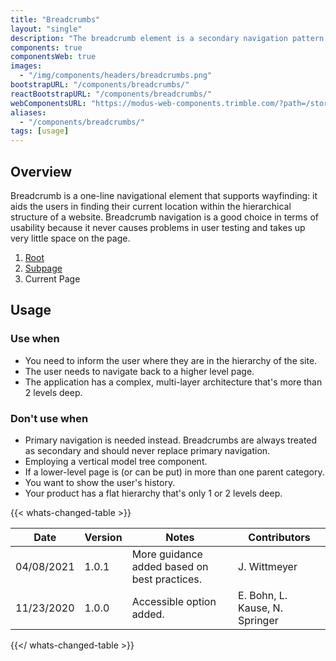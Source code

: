 ```yaml
---
title: "Breadcrumbs"
layout: "single"
description: "The breadcrumb element is a secondary navigation pattern that shows hierarchy among content."
components: true
componentsWeb: true
images:
  - "/img/components/headers/breadcrumbs.png"
bootstrapURL: "/components/breadcrumbs/"
reactBootstrapURL: "/components/breadcrumbs/"
webComponentsURL: "https://modus-web-components.trimble.com/?path=/story/components-breadcrumb--default"
aliases:
  - "/components/breadcrumbs/"
tags: [usage]
---
```


## Overview

Breadcrumb is a one-line navigational element that supports wayfinding: it aids the users in finding their current location within the hierarchical structure of a website. Breadcrumb navigation is a good choice in terms of usability because it never causes problems in user testing and takes up very little space on the page.

<div class="guide-example-block bg-secondary bg-opacity-10 p-4 pb-2">
  <div class="guide-sample mx-auto">
    <nav aria-label="breadcrumb">
      <ol class="breadcrumb mb-3 text-center">
        <li class="breadcrumb-item"><a href="#">Root</a></li>
        <li class="breadcrumb-item"><a href="#">Subpage </a></li>
        <li class="breadcrumb-item active" aria-current="page">Current Page</li>
      </ol>
    </nav>
  </div>
</div>

## Usage

### Use when

- You need to inform the user where they are in the hierarchy of the site.
- The user needs to navigate back to a higher level page.
- The application has a complex, multi-layer architecture that's more than 2 levels deep.

### Don't use when

- Primary navigation is needed instead. Breadcrumbs are always treated as secondary and should never replace primary navigation.
- Employing a vertical model tree component.
- If a lower-level page is (or can be put) in more than one parent category.
- You want to show the user's history.
- Your product has a flat hierarchy that's only 1 or 2 levels deep.

{{< whats-changed-table >}}

| Date       | Version | Notes                                        | Contributors                   |
| ---------- | ------- | -------------------------------------------- | ------------------------------ |
| 04/08/2021 | 1.0.1   | More guidance added based on best practices. | J. Wittmeyer                   |
| 11/23/2020 | 1.0.0   | Accessible option added.                     | E. Bohn, L. Kause, N. Springer |

{{</ whats-changed-table >}}
